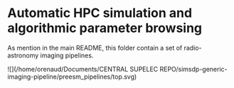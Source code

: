 # Automatic HPC simulation and algorithmic parameter browsing

As mention in the main README, this folder contain a set of radio-astronomy imaging pipelines.

![](/home/orenaud/Documents/CENTRAL SUPELEC REPO/simsdp-generic-imaging-pipeline/preesm_pipelines/top.svg)
